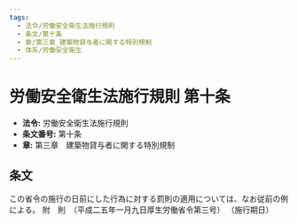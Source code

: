 ```yaml
---
tags:
  - 法令/労働安全衛生法施行規則
  - 条文/第十条
  - 章/第三章_建築物貸与者に関する特別規制
  - 体系/労働安全衛生
---
```

# 労働安全衛生法施行規則 第十条

- **法令:** 労働安全衛生法施行規則
- **条文番号:** 第十条
- **章:** 第三章　建築物貸与者に関する特別規制

## 条文
この省令の施行の日前にした行為に対する罰則の適用については、なお従前の例による。
附　則　（平成二五年一月九日厚生労働省令第三号）
（施行期日）

